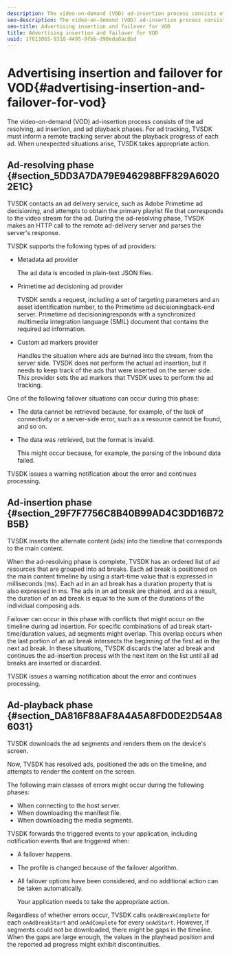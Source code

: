 ```yaml
---
description: The video-on-demand (VOD) ad-insertion process consists of the ad resolving, ad insertion, and ad playback phases. For ad tracking, TVSDK must inform a remote tracking server about the playback progress of each ad. When unexpected situations arise, TVSDK takes appropriate action.
seo-description: The video-on-demand (VOD) ad-insertion process consists of the ad resolving, ad insertion, and ad playback phases. For ad tracking, TVSDK must inform a remote tracking server about the playback progress of each ad. When unexpected situations arise, TVSDK takes appropriate action.
seo-title: Advertising insertion and failover for VOD
title: Advertising insertion and failover for VOD
uuid: 1f813065-9310-4495-9fbb-d90eda8ac8bd
---
```


# Advertising insertion and failover for VOD{#advertising-insertion-and-failover-for-vod}

The video-on-demand (VOD) ad-insertion process consists of the ad resolving, ad insertion, and ad playback phases. For ad tracking, TVSDK must inform a remote tracking server about the playback progress of each ad. When unexpected situations arise, TVSDK takes appropriate action.

## Ad-resolving phase {#section_5DD3A7DA79E946298BFF829A60202E1C}

TVSDK contacts an ad delivery service, such as Adobe Primetime ad decisioning, and attempts to obtain the primary playlist file that corresponds to the video stream for the ad. During the ad-resolving phase, TVSDK makes an HTTP call to the remote ad-delivery server and parses the server's response.

TVSDK supports the following types of ad providers:

* Metadata ad provider

  The ad data is encoded in plain-text JSON files. 
* Primetime ad decisioning ad provider

  TVSDK sends a request, including a set of targeting parameters and an asset identification number, to the Primetime ad decisioningback-end server. Primetime ad decisioningresponds with a synchronized multimedia integration language (SMIL) document that contains the required ad information. 
* Custom ad markers provider

  Handles the situation where ads are burned into the stream, from the server side. TVSDK does not perform the actual ad insertion, but it needs to keep track of the ads that were inserted on the server side. This provider sets the ad markers that TVSDK uses to perform the ad tracking.

One of the following failover situations can occur during this phase:

* The data cannot be retrieved because, for example, of the lack of connectivity or a server-side error, such as a resource cannot be found, and so on. 
* The data was retrieved, but the format is invalid.

  This might occur because, for example, the parsing of the inbound data failed.

TVSDK issues a warning notification about the error and continues processing.

## Ad-insertion phase {#section_29F7F7756C8B40B99AD4C3DD16B72B5B}

TVSDK inserts the alternate content (ads) into the timeline that corresponds to the main content.

When the ad-resolving phase is complete, TVSDK has an ordered list of ad resources that are grouped into ad breaks. Each ad break is positioned on the main content timeline by using a start-time value that is expressed in milliseconds (ms). Each ad in an ad break has a duration property that is also expressed in ms. The ads in an ad break are chained, and as a result, the duration of an ad break is equal to the sum of the durations of the individual composing ads.

Failover can occur in this phase with conflicts that might occur on the timeline during ad insertion. For specific combinations of ad break start-time/duration values, ad segments might overlap. This overlap occurs when the last portion of an ad break intersects the beginning of the first ad in the next ad break. In these situations, TVSDK discards the later ad break and continues the ad-insertion process with the next item on the list until all ad breaks are inserted or discarded.

TVSDK issues a warning notification about the error and continues processing.

## Ad-playback phase {#section_DA816F88AF8A4A5A8FD0DE2D54A86031}

TVSDK downloads the ad segments and renders them on the device's screen.

Now, TVSDK has resolved ads, positioned the ads on the timeline, and attempts to render the content on the screen.

The following main classes of errors might occur during the following phases:

* When connecting to the host server. 
* When downloading the manifest file. 
* When downloading the media segments.

TVSDK forwards the triggered events to your application, including notification events that are triggered when:

* A failover happens. 
* The profile is changed because of the failover algorithm. 
* All failover options have been considered, and no additional action can be taken automatically.

  Your application needs to take the appropriate action.

Regardless of whether errors occur, TVSDK calls `onAdBreakComplete` for each `onAdBreakStart` and `onAdComplete` for every `onAdStart`. However, if segments could not be downloaded, there might be gaps in the timeline. When the gaps are large enough, the values in the playhead position and the reported ad progress might exhibit discontinuities. 

